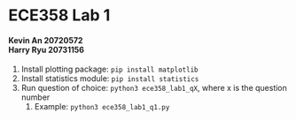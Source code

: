 <h1> ECE358 Lab 1 </h1>

<h4>
Kevin An 20720572
<br>
Harry Ryu 20731156
</h4>

1. Install plotting package: `pip install matplotlib`
2. Install statistics module: `pip install statistics`
3. Run question of choice: `python3 ece358_lab1_qX`, where x is the question number
   1. Example: `python3 ece358_lab1_q1.py`